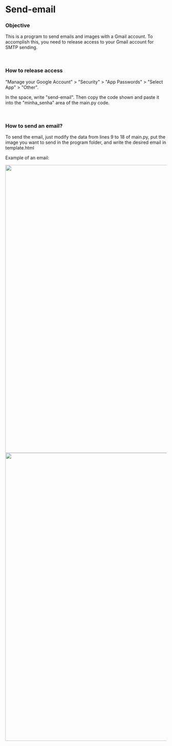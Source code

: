 # Send-email

### Objective
<p> This is a program to send emails and images with a Gmail account. To accomplish this, you need to release access to your Gmail account for SMTP sending. </p>
<br>

### How to release access
<p> "Manage your Google Account" > "Security" > "App Passwords" > "Select App" > "Other". </p>
<p> In the space, write "send-email". Then copy the code shown and paste it into the "minha_senha" area of ​​the main.py code. </p>
<br>

### How to send an email?

<p> To send the email, just modify the data from lines 9 to 18 of main.py, put the image you want to send in the program folder, and write the desired email in template.html </p>
<p> Example of an email: </p>

<div align="center">
<img src="https://user-images.githubusercontent.com/80788334/189460325-a3a411a7-7912-48ff-88cf-1948e7fb40eb.png" width="900px" />
</div>

<div align="center">
<img src="https://user-images.githubusercontent.com/80788334/189460655-fb0a93cf-378a-494f-908b-2d7e6e94fc69.png" width="900px" />
</div>
